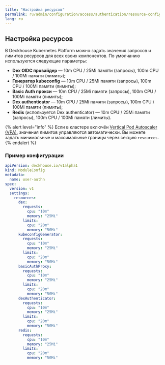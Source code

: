 ```yaml
---
title: "Настройка ресурсов"
permalink: ru/admin/configuration/access/authentication/resource-configuration.html
lang: ru
---
```


## Настройка ресурсов

В Deckhouse Kubernetes Platform можно задать значения запросов и лимитов ресурсов для всех своих компонентов. По умолчанию используются следующие параметры:

- **Dex OIDC провайдер** — 10m CPU / 25Mi памяти (запросы), 100m CPU / 100Mi памяти (лимиты);
- **Генератор kubeconfig** — 10m CPU / 25Mi памяти (запросы), 100m CPU / 100Mi памяти (лимиты);
- **Basic Auth прокси** — 10m CPU / 25Mi памяти (запросы), 100m CPU / 100Mi памяти (лимиты);
- **Dex authenticator** — 10m CPU / 25Mi памяти (запросы), 100m CPU / 100Mi памяти (лимиты);
- **Redis** (используется Dex authenticator) — 10m CPU / 25Mi памяти (запросы), 100m CPU / 100Mi памяти (лимиты).

{% alert level="info" %}
Если в кластере включён [Vertical Pod Autoscaler (VPA)](/modules/vertical-pod-autoscaler/), значения лимитов управляются автоматически. Вы можете задать минимальные и максимальные границы через секцию `resources`.
{% endalert %}

### Пример конфигурации

```yaml
apiVersion: deckhouse.io/v1alpha1
kind: ModuleConfig
metadata:
  name: user-authn
spec:
  version: v1
  settings:
    resources:
      dex:
        requests:
          cpu: "10m"
          memory: "25Mi"
        limits:
          cpu: "20m"
          memory: "50Mi"
      kubeconfigGenerator:
        requests:
          cpu: "10m"
          memory: "25Mi"
        limits:
          cpu: "20m"
          memory: "50Mi"
      basicAuthProxy:
        requests:
          cpu: "10m"
          memory: "25Mi"
        limits:
          cpu: "20m"
          memory: "50Mi"
      dexAuthenticator:
        requests:
          cpu: "10m"
          memory: "25Mi"
        limits:
          cpu: "20m"
          memory: "50Mi"
      redis:
        requests:
          cpu: "10m"
          memory: "25Mi"
        limits:
          cpu: "20m"
          memory: "50Mi"
```
